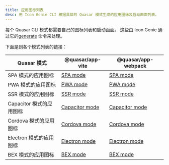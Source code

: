 ```yaml
---
title: 应用图标列表
desc: 用 Icon Genie CLI 根据具体的 Quasar 模式生成的应用图标及启动画面列表。
---
```


每个 Quasar CLI 模式都需要自己的图标列表和启动画面。
这些由 Icon Genie 通过它的[generate](/icongenie/command-list#generate) 命令来处理。

下面是到各个模式列表的链接：

| Quasar 模式 | @quasar/app-vite | @quasar/app-webpack |
| --- | --- | --- |
| SPA 模式的应用图标 | [SPA mode](/quasar-cli-vite/developing-spa/app-icons-spa) | [SPA mode](/quasar-cli-webpack/developing-spa/app-icons-spa) |
| PWA 模式的应用图标 | [PWA mode](/quasar-cli-vite/developing-pwa/app-icons-pwa) | [PWA mode](/quasar-cli-webpack/developing-pwa/app-icons-pwa) |
| SSR 模式的应用图标 | [SSR mode](/quasar-cli-vite/developing-ssr/app-icons-ssr) | [SSR mode](/quasar-cli-webpack/developing-ssr/app-icons-ssr) |
| Capacitor 模式的应用图标 | [Capacitor mode](/quasar-cli-vite/developing-capacitor-apps/app-icons-capacitor) | [Capacitor mode](/quasar-cli-webpack/developing-capacitor-apps/app-icons-capacitor) |
| Cordova 模式的应用图标 | [Cordova mode](/quasar-cli-vite/developing-cordova-apps/app-icons-cordova) | [Cordova mode](/quasar-cli-webpack/developing-cordova-apps/app-icons-cordova) |
| Electron 模式的应用图标 | [Electron mode](/quasar-cli-vite/developing-electron-apps/app-icons-electron) | [Electron mode](/quasar-cli-webpack/developing-electron-apps/app-icons-electron) |
| BEX 模式的应用图标 | [BEX mode](/quasar-cli-vite/developing-browser-extensions/app-icons-browser-extension) | [BEX mode](/quasar-cli-webpack/developing-browser-extensions/app-icons-browser-extension) |
